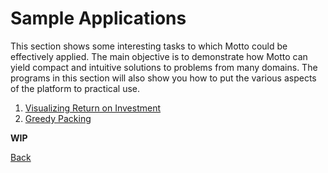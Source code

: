 # Sample Applications

This section shows some interesting tasks to which Motto could be effectively applied.
The main objective is to demonstrate how Motto can yield compact and intuitive solutions to problems from many domains.
The programs in this section will also show you how to put the various aspects of the platform to practical use.

1. [Visualizing Return on Investment](sample/roi.md)
2. [Greedy Packing](sample/pack.md)

**WIP**

[Back](index.md)